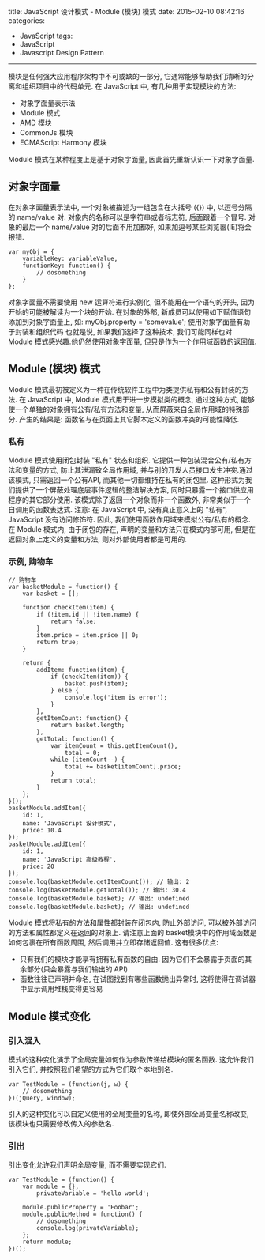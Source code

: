 title: JavaScript 设计模式 - Module (模块) 模式
date: 2015-02-10 08:42:16
categories:
- JavaScript
tags:
- JavaScript
- Javascript Design Pattern
---

模块是任何强大应用程序架构中不可或缺的一部分, 它通常能够帮助我们清晰的分离和组织项目中的代码单元.
在 JavaScript 中, 有几种用于实现模块的方法:
* 对象字面量表示法
* Module 模式
* AMD 模块
* CommonJs 模块
* ECMAScript Harmony 模块

Module 模式在某种程度上是基于对象字面量, 因此首先重新认识一下对象字面量.
## 对象字面量
在对象字面量表示法中, 一个对象被描述为一组包含在大括号 ({}) 中, 以逗号分隔的 name/value 对. 对象内的名称可以是字符串或者标志符, 后面跟着一个冒号. 对象的最后一个 name/value 对的后面不用加都好, 如果加逗号某些浏览器(IE)将会报错.
````
var myObj = {
    variableKey: variableValue,
    functionKey: function() {
        // dosomething
    }
};
````
对象字面量不需要使用 new 运算符进行实例化, 但不能用在一个语句的开头, 因为开始的可能被解读为一个块的开始. 在对象的外部, 新成员可以使用如下赋值语句添加到对象字面量上, 如: myObj.property = 'somevalue';
使用对象字面量有助于封装和组织代码
也就是说, 如果我们选择了这种技术, 我们可能同样也对 Module 模式感兴趣.他仍然使用对象字面量, 但只是作为一个作用域函数的返回值.

## Module (模块) 模式
Module 模式最初被定义为一种在传统软件工程中为类提供私有和公有封装的方法.
在 JavaScript 中, Module 模式用于进一步模拟类的概念, 通过这种方式, 能够使一个单独的对象拥有公有/私有方法和变量, 从而屏蔽来自全局作用域的特殊部分.
产生的结果是: 函数名与在页面上其它脚本定义的函数冲突的可能性降低.

### 私有
Module 模式使用闭包封装 "私有" 状态和组织. 它提供一种包装混合公有/私有方法和变量的方式, 防止其泄漏致全局作用域, 并与别的开发人员接口发生冲突.通过该模式, 只需返回一个公有API, 而其他一切都维持在私有的闭包里.
这种形式为我们提供了一个屏蔽处理底层事件逻辑的整洁解决方案, 同时只暴露一个接口供应用程序的其它部分使用. 该模式除了返回一个对象而非一个函数外, 非常类似于一个自调用的函数表达式.
注意: 在 JavaScript 中, 没有真正意义上的 "私有", JavaScript 没有访问修饰符. 因此, 我们使用函数作用域来模拟公有/私有的概念. 在 Module 模式内, 由于闭包的存在, 声明的变量和方法只在模式内部可用, 但是在返回对象上定义的变量和方法, 则对外部使用者都是可用的.

### 示例, 购物车
````
// 购物车
var basketModule = function() {
    var basket = [];

    function checkItem(item) {
        if (!item.id || !item.name) {
            return false;
        }
        item.price = item.price || 0;
        return true;
    }

    return {
        addItem: function(item) {
            if (checkItem(item)) {
                basket.push(item);
            } else {
                console.log('item is error');
            }
        },
        getItemCount: function() {
            return basket.length;
        },
        getTotal: function() {
            var itemCount = this.getItemCount(),
                total = 0;
            while (itemCount--) {
                total += basket[itemCount].price;
            }
            return total;
        }
    };
}();
basketModule.addItem({
    id: 1,
    name: 'JavaScript 设计模式',
    price: 10.4
});
basketModule.addItem({
    id: 1,
    name: 'JavaScript 高级教程',
    price: 20
});
console.log(basketModule.getItemCount()); // 输出: 2
console.log(basketModule.getTotal()); // 输出: 30.4
console.log(basketModule.basket); // 输出: undefined
console.log(basketModule.basket); // 输出: undefined
````
Module 模式将私有的方法和属性都封装在闭包内, 防止外部访问, 可以被外部访问的方法和属性都定义在返回的对象上.
请注意上面的 basket模块中的作用域函数是如何包裹在所有函数周围, 然后调用并立即存储返回值. 这有很多优点:
* 只有我们的模块才能享有拥有私有函数的自由. 因为它们不会暴露于页面的其余部分(只会暴露与我们输出的 API)
* 函数往往已声明并命名, 在试图找到有哪些函数抛出异常时, 这将使得在调试器中显示调用堆栈变得更容易

## Module 模式变化
### 引入混入
模式的这种变化演示了全局变量如何作为参数传递给模块的匿名函数. 这允许我们引入它们, 并按照我们希望的方式为它们取个本地别名.
````
var TestModule = (function(j, w) {
    // dosomething
})(jQuery, window);
````
引入的这种变化可以自定义使用的全局变量的名称, 即使外部全局变量名称改变, 该模块也只需要修改传入的参数名.
### 引出
引出变化允许我们声明全局变量, 而不需要实现它们.
````
var TestModule = (function() {
    var module = {},
        privateVariable = 'hello world';

    module.publicProperty = 'Foobar';
    module.publicMethod = function() {
        // dosomething
        console.log(privateVariable);
    };
    return module;
})();
````



